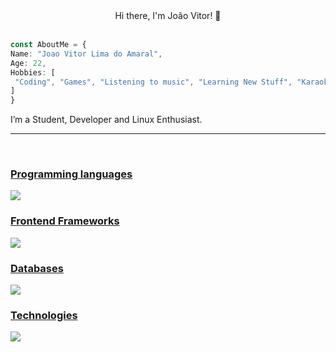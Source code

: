 <div align="center">
 Hi there, I'm João Vitor! 👋
  <a href="https://github.com/Joao-amaral18">
</div>
  <br>
<div style="display: inline_block">
      
  ```typescript
  const AboutMe = {
  Name: "Joao Vitor Lima do Amaral",
  Age: 22,
  Hobbies: [
   "Coding", "Games", "Listening to music", "Learning New Stuff", "Karaoke"
  ]
}
  ```
  I’m a Student, Developer and Linux Enthusiast.
  <hr>
  <br>
  </div>

<p align="center">
  <a href="https://skillicons.dev">
   <h3> Programming languages</h3>
    <img src="https://skillicons.dev/icons?i=js,ts,php,cs,bash,nodejs,rust,python" />
  </a>
   <a href="https://skillicons.dev">
   <h3> Frontend Frameworks</h3>
    <img src="https://skillicons.dev/icons?i=html,css,vuejs,react,bootstrap,jquery,nextjs,sass" />
  </a>
   <a href="https://skillicons.dev" style="display: inline_block">
   <h3> Databases</h3>
    <img src="https://skillicons.dev/icons?i=mysql,postgres,mongodb,prisma" />
  <h3> Technologies</h3>
    <img src="https://skillicons.dev/icons?i=git,azure,linux,vscode,vim" />
</a>
</p>
